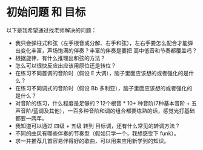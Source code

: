 # 初始问题 和 目标

以下是我希望通过找老师解决的问题：

* 我只会弹柱式和弦（左手根音或分解、右手和弦），左右手要怎么配合才能弹出变化丰富，声场饱满的伴奏？丰富的伴奏是要把 高中低音和节奏都覆盖吗？
* 根据旋律，有什么推理出和弦的方法？
* 怎么可以很快反应出应该用原位还是转位？
* 在练习不同首调的音阶时（假设 E 大调），脑子里面应该想的或者强化的是什么？
* 在练习不同调式的音阶时（假设 Bb 多利亚），脑子里面应该想的或者强化的是什么？
* 对音阶的练习，什么程度是足够的？12个根音 * 10+ 种音阶(7种基本音阶 + 五声音阶/蓝调及其他），一百多种音阶和调的组合都要练熟的话，感觉光打基础都要一两年。
* 我知道可以通过 四级 + 五级 转到 目标调，还有什么常见的转调方法？
* 不同的曲风有哪些伴奏的节奏型（假如只学一个，我想感受下 funk）。
* 求一并推荐几首容易伴得好的歌曲，可以用来应用新学到的知识。


